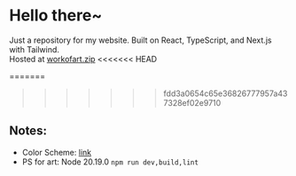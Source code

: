 # Hello there~

Just a repository for my website. Built on React, TypeScript, and Next.js with Tailwind.\
Hosted at [workofart.zip](https://workofart.zip/)
<<<<<<< HEAD

=======
>>>>>>> fdd3a0654c65e36826777957a437328ef02e9710
## Notes:

- Color Scheme: [link](https://www.color-hex.com/color-palette/104061)
- PS for art: Node 20.19.0
  `npm run dev,build,lint`

